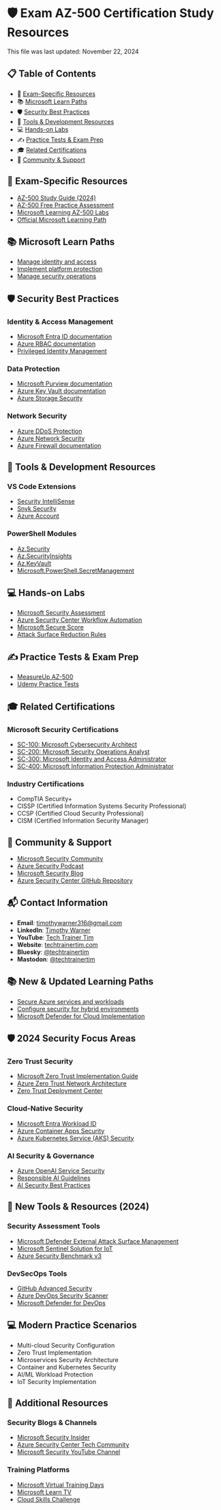 # 🛡️ Exam AZ-500 Certification Study Resources

This file was last updated: November 22, 2024

## 📋 Table of Contents
- 🎯 [Exam-Specific Resources](#exam-specific-resources)
- 📚 [Microsoft Learn Paths](#microsoft-learn-paths)
- 🛡️ [Security Best Practices](#security-best-practices)
- 🔧 [Tools & Development Resources](#tools--development-resources)
- 💻 [Hands-on Labs](#hands-on-labs)
- ✍️ [Practice Tests & Exam Prep](#practice-tests--exam-prep)
- 🎓 [Related Certifications](#related-certifications)
- 📱 [Community & Support](#community--support)

## 🎯 Exam-Specific Resources
- [AZ-500 Study Guide (2024)](https://learn.microsoft.com/en-us/credentials/certifications/resources/study-guides/az-500)
- [AZ-500 Free Practice Assessment](https://learn.microsoft.com/en-us/credentials/certifications/azure-security-engineer/practice/assessment?assessment-type=practice)
- [Microsoft Learning AZ-500 Labs](https://microsoftlearning.github.io/AZ500-AzureSecurityTechnologies/)
- [Official Microsoft Learning Path](https://learn.microsoft.com/en-us/training/courses/az-500t00)

## 📚 Microsoft Learn Paths
- [Manage identity and access](https://learn.microsoft.com/en-us/training/paths/manage-identity-access/)
- [Implement platform protection](https://learn.microsoft.com/en-us/training/paths/implement-platform-protection/)
- [Manage security operations](https://learn.microsoft.com/en-us/training/paths/manage-security-operations/)

## 🛡️ Security Best Practices
### Identity & Access Management
- [Microsoft Entra ID documentation](https://learn.microsoft.com/en-us/entra/identity/)
- [Azure RBAC documentation](https://learn.microsoft.com/en-us/azure/role-based-access-control/)
- [Privileged Identity Management](https://learn.microsoft.com/en-us/entra/id-governance/privileged-identity-management/)

### Data Protection
- [Microsoft Purview documentation](https://learn.microsoft.com/en-us/purview/)
- [Azure Key Vault documentation](https://learn.microsoft.com/en-us/azure/key-vault/)
- [Azure Storage Security](https://learn.microsoft.com/en-us/azure/storage/common/storage-security-guide)

### Network Security
- [Azure DDoS Protection](https://learn.microsoft.com/en-us/azure/ddos-protection/)
- [Azure Network Security](https://learn.microsoft.com/en-us/azure/security/fundamentals/network-overview)
- [Azure Firewall documentation](https://learn.microsoft.com/en-us/azure/firewall/)

## 🔧 Tools & Development Resources
### VS Code Extensions
- [Security IntelliSense](https://marketplace.visualstudio.com/items?itemName=azsdktm.SecurityIntelliSense)
- [Snyk Security](https://marketplace.visualstudio.com/items?itemName=snyk-security.snyk-vulnerability-scanner)
- [Azure Account](https://marketplace.visualstudio.com/items?itemName=ms-vscode.azure-account)

### PowerShell Modules
- [Az.Security](https://www.powershellgallery.com/packages/Az.Security)
- [Az.SecurityInsights](https://www.powershellgallery.com/packages/Az.SecurityInsights)
- [Az.KeyVault](https://www.powershellgallery.com/packages/Az.KeyVault)
- [Microsoft.PowerShell.SecretManagement](https://www.powershellgallery.com/packages/Microsoft.PowerShell.SecretManagement)

## 💻 Hands-on Labs
- [Microsoft Security Assessment](https://www.microsoft.com/en-us/security/business/security-assessment)
- [Azure Security Center Workflow Automation](https://learn.microsoft.com/en-us/azure/defender-for-cloud/workflow-automation)
- [Microsoft Secure Score](https://security.microsoft.com/securescore)
- [Attack Surface Reduction Rules](https://learn.microsoft.com/en-us/microsoft-365/security/defender-endpoint/attack-surface-reduction)

## ✍️ Practice Tests & Exam Prep
- [MeasureUp AZ-500](https://www.measureup.com/az-500-microsoft-azure-security-technologies.html)
- [Udemy Practice Tests](https://www.udemy.com/topic/microsoft-az-500/)

## 🎓 Related Certifications
### Microsoft Security Certifications
- [SC-100: Microsoft Cybersecurity Architect](https://learn.microsoft.com/en-us/credentials/certifications/cybersecurity-architect-expert/)
- [SC-200: Microsoft Security Operations Analyst](https://learn.microsoft.com/en-us/credentials/certifications/security-operations-analyst/)
- [SC-300: Microsoft Identity and Access Administrator](https://learn.microsoft.com/en-us/credentials/certifications/identity-and-access-administrator/)
- [SC-400: Microsoft Information Protection Administrator](https://learn.microsoft.com/en-us/credentials/certifications/information-protection-administrator/)

### Industry Certifications
- CompTIA Security+
- CISSP (Certified Information Systems Security Professional)
- CCSP (Certified Cloud Security Professional)
- CISM (Certified Information Security Manager)

## 📱 Community & Support
- [Microsoft Security Community](https://techcommunity.microsoft.com/t5/security-compliance-and-identity/ct-p/SecurityComplianceandIdentity)
- [Azure Security Podcast](https://azsecuritypodcast.net/)
- [Microsoft Security Blog](https://www.microsoft.com/security/blog/)
- [Azure Security Center GitHub Repository](https://github.com/Azure/Azure-Security-Center)

## 📬 Contact Information
- **Email**: [timothywarner316@gmail.com](mailto:timothywarner316@gmail.com)
- **LinkedIn**: [Timothy Warner](https://www.linkedin.com/in/timothywarner/)
- **YouTube**: [Tech Trainer Tim](https://www.youtube.com/channel/UCim7PFtynyPuzMHtbNyYOXA)
- **Website**: [techtrainertim.com](https://techtrainertim.com)
- **Bluesky**: [@techtrainertim](https://bsky.app/profile/techtrainertim.bsky.social)
- **Mastodon**: [@techtrainertim](https://mastodon.social/@techtrainertim)

## 📚 New & Updated Learning Paths
- [Secure Azure services and workloads](https://learn.microsoft.com/en-us/training/paths/secure-azure-services-workloads/)
- [Configure security for hybrid environments](https://learn.microsoft.com/en-us/training/paths/configure-security-for-hybrid-environments/)
- [Microsoft Defender for Cloud Implementation](https://learn.microsoft.com/en-us/training/paths/implement-microsoft-defender-for-cloud/)

## 🛡️ 2024 Security Focus Areas
### Zero Trust Security
- [Microsoft Zero Trust Implementation Guide](https://learn.microsoft.com/en-us/security/zero-trust/)
- [Azure Zero Trust Network Architecture](https://learn.microsoft.com/en-us/security/zero-trust/azure-infrastructure)
- [Zero Trust Deployment Center](https://learn.microsoft.com/en-us/security/zero-trust/deploy/)

### Cloud-Native Security
- [Microsoft Entra Workload ID](https://learn.microsoft.com/en-us/entra/workload-id/)
- [Azure Container Apps Security](https://learn.microsoft.com/en-us/azure/container-apps/security-concept)
- [Azure Kubernetes Service (AKS) Security](https://learn.microsoft.com/en-us/azure/aks/concepts-security)

### AI Security & Governance
- [Azure OpenAI Service Security](https://learn.microsoft.com/en-us/azure/ai-services/openai/security)
- [Responsible AI Guidelines](https://learn.microsoft.com/en-us/azure/ai-services/responsible-ai-standards)
- [AI Security Best Practices](https://learn.microsoft.com/en-us/security/ai-security/)

## 🔧 New Tools & Resources (2024)
### Security Assessment Tools
- [Microsoft Defender External Attack Surface Management](https://learn.microsoft.com/en-us/defender/external-attack-surface-management/)
- [Microsoft Sentinel Solution for IoT](https://learn.microsoft.com/en-us/azure/sentinel/iot-solution)
- [Azure Security Benchmark v3](https://learn.microsoft.com/en-us/security/benchmark/azure/overview)

### DevSecOps Tools
- [GitHub Advanced Security](https://docs.github.com/en/enterprise-cloud@latest/code-security/getting-started/github-security-features)
- [Azure DevOps Security Scanner](https://learn.microsoft.com/en-us/azure/devops/organizations/security/security-scanner)
- [Microsoft Defender for DevOps](https://learn.microsoft.com/en-us/azure/defender-for-cloud/defender-for-devops-introduction)

## 💻 Modern Practice Scenarios
- Multi-cloud Security Configuration
- Zero Trust Implementation
- Microservices Security Architecture
- Container and Kubernetes Security
- AI/ML Workload Protection
- IoT Security Implementation

## 📱 Additional Resources
### Security Blogs & Channels
- [Microsoft Security Insider](https://www.microsoft.com/security/blog/topic/security-insider/)
- [Azure Security Center Tech Community](https://techcommunity.microsoft.com/t5/microsoft-defender-for-cloud/bd-p/MicrosoftDefenderCloudBlog)
- [Microsoft Security YouTube Channel](https://www.youtube.com/@MSFTSecurity)

### Training Platforms
- [Microsoft Virtual Training Days](https://events.microsoft.com/en-us/mvtd)
- [Microsoft Learn TV](https://learn.microsoft.com/en-us/shows/browse)
- [Cloud Skills Challenge](https://learn.microsoft.com/en-us/training/challenges)

